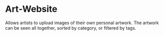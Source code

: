 # Art-Website
Allows artists to upload images of their own personal artwork. The artwork can be seen all together, sorted by category, or filtered by tags.
